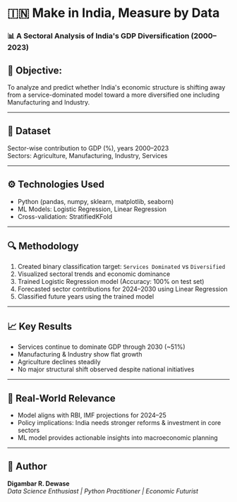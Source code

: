 # 🇮🇳 Make in India, Measure by Data
### 📊 A Sectoral Analysis of India's GDP Diversification (2000–2023)

## 🎯 Objective:
To analyze and predict whether India's economic structure is shifting away from a service-dominated model toward a more diversified one including Manufacturing and Industry.

---

## 📁 Dataset
Sector-wise contribution to GDP (%), years 2000–2023  
Sectors: Agriculture, Manufacturing, Industry, Services

---

## ⚙️ Technologies Used
- Python (pandas, numpy, sklearn, matplotlib, seaborn)
- ML Models: Logistic Regression, Linear Regression
- Cross-validation: StratifiedKFold

---

## 🔍 Methodology
1. Created binary classification target: `Services Dominated` vs `Diversified`
2. Visualized sectoral trends and economic dominance
3. Trained Logistic Regression model (Accuracy: 100% on test set)
4. Forecasted sector contributions for 2024–2030 using Linear Regression
5. Classified future years using the trained model

---

## 📈 Key Results
- Services continue to dominate GDP through 2030 (~51%)
- Manufacturing & Industry show flat growth
- Agriculture declines steadily
- No major structural shift observed despite national initiatives

---

## 📌 Real-World Relevance
- Model aligns with RBI, IMF projections for 2024–25
- Policy implications: India needs stronger reforms & investment in core sectors
- ML model provides actionable insights into macroeconomic planning

---

## 📎 Author
**Digambar R. Dewase**  
*Data Science Enthusiast | Python Practitioner | Economic Futurist*
